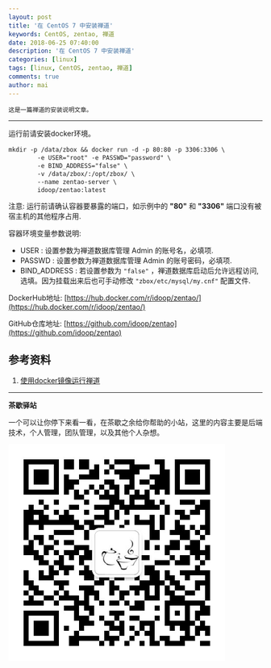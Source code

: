 ```yaml
---
layout: post
title: '在 CentOS 7 中安装禅道'
keywords: CentOS, zentao, 禅道
date: 2018-06-25 07:40:00
description: '在 CentOS 7 中安装禅道'
categories: [linux]
tags: [linux, CentOS, zentao, 禅道]
comments: true
author: mai
---
```


    这是一篇禅道的安装说明文章。

----

运行前请安装docker环境。

```shell
mkdir -p /data/zbox && docker run -d -p 80:80 -p 3306:3306 \
        -e USER="root" -e PASSWD="password" \
        -e BIND_ADDRESS="false" \
        -v /data/zbox/:/opt/zbox/ \
        --name zentao-server \
        idoop/zentao:latest
```

注意: 运行前请确认容器要暴露的端口，如示例中的 **"80"** 和 **"3306"** 端口没有被宿主机的其他程序占用.

容器环境变量参数说明:

- USER : 设置参数为禅道数据库管理 Admin 的账号名，必填项.
- PASSWD : 设置参数为禅道数据库管理 Admin 的账号密码，必填项.
- BIND_ADDRESS : 若设置参数为 `"false"` ，禅道数据库启动后允许远程访问,选填。因为挂载出来后也可手动修改 `"zbox/etc/mysql/my.cnf"` 配置文件.


DockerHub地址: [https://hub.docker.com/r/idoop/zentao/](https://hub.docker.com/r/idoop/zentao/)

GitHub仓库地址: [https://github.com/idoop/zentao](https://github.com/idoop/zentao)

## 参考资料

1. [使用docker镜像运行禅道](http://www.zentao.net/thread/87209.html)

----

**茶歇驿站**

一个可以让你停下来看一看，在茶歇之余给你帮助的小站，这里的内容主要是后端技术，个人管理，团队管理，以及其他个人杂想。

![茶歇驿站二维码](https://raw.githubusercontent.com/yangwenmai/maiyang.me/master/blog/tech_tea.jpg)
